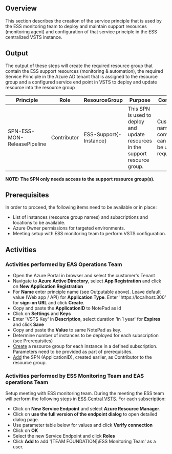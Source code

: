 ## Overview

This section describes the creation of the service principle that is used by the ESS monitoring team to deploy and maintain support resources (monitoring agent) and configuration of that service principle in the ESS centralized VSTS instance.

## Output

The output of these steps will create the required resource group that contain the ESS support resources (monitoring & automation), the required Service Principle in the Azure AD tenant that is assigned to the resource group and a configured service end point in VSTS to deploy and update resource into the resource group

| Principle | Role | ResourceGroup | Purpose | Comment |
|-|-|-|-|-|
|SPN-ESS-MON-ReleasePipeline | Contributor | ESS-Support{-Instance} | This SPN is used to deploy and update resources in the support resource group. | Customer naming convention can also be used if required. |

**NOTE: The SPN only needs access to the support resource group(s).**

## Prerequisites

In order to proceed, the following items need to be available or in place:

- List of instances (resource group names) and subscriptions and locations to be available.
- Azure Owner permissions for targeted environments.
- Meeting setup with ESS monitoring team to perform VSTS configuration.

## Activities

### Activities performed by EAS Operations Team

- Open the Azure Portal in browser and select the customer's Tenant
- Navigate to **Azure Active Directory**, select **App Registration** and click on **New Application Registration**
- For **Name** enter principle name (see Outputable above). Leave default value (Web app / API) for **Application Type**. Enter 'https://localhost:300' for **sign-on URL** and click **Create**.
- Copy and paste the **ApplicationID** to NotePad as id
- Click on **Settings** and **Keys**
- Enter 'VSTS Key' in **Description**, select duration 'in 1 year' for **Expires** and click **Save**
- Copy and paste the **Value** to same NotePad as key.
- Determine number of instances to be deployed for each subscription (see Prerequisites)
- [Create](https://docs.microsoft.com/en-us/azure/azure-resource-manager/resource-group-portal#manage-resource-groups)  a resource group for each instance in a defined subscription. Parameters need to be provided as part of prerequisites. 
- [Add](https://docs.microsoft.com/en-us/azure/active-directory/role-based-access-control-configure) the SPN (ApplicationID), created earlier, as Contributor to the resource group.   

### Activities performed by ESS Monitoring Team and EAS operations Team

Setup meeting with ESS monitoring team. During the meeting the ESS team will perform the following steps in [ESS Central VSTS](https://easplatform.visualstudio.com/Monitoring/_admin/_services). For each subscription:

- Click on **New Service Endpoint** and select **Azure Resource Manager**.
- Click on **use the full version of the endpoint dialog** to open detailed dialog page.
- Use parameter table below for values and click **Verify connection**
- Click on **OK**
- Select the new Service Endpoint and click **Roles**
- Click **Add** to add '[TEAM FOUNDATION]\ESS Monitoring Team' as a user.
